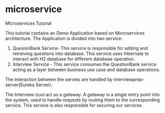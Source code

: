 # microservice
Microservices Tutorial

This tutorial contains an Demo Application based on Microservices architecture. The Application is divided into two service:

1. QuesionBank Service- This service is responsible for adding and retreiving questions into database. This service uses hibernate to interact with H2 database for different database operation.
2. Interview Service - This service consumes the QuestionBank service acting as a layer between business use case and database operations.

The interaction between the servies are handled by interviewprep-server(Eureka Server).

The Interview-zuul act as a gateway. A gateway is a single entry point into the system, used to handle requests by routing them to the corresponding service. This service is also responsible for securing our services.


